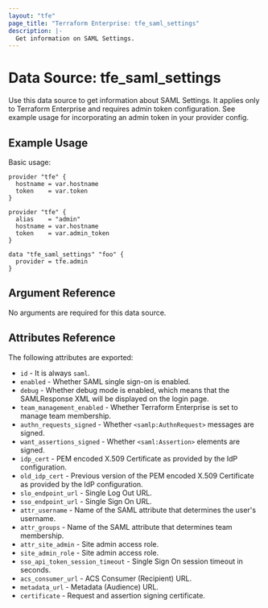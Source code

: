 ```yaml
---
layout: "tfe"
page_title: "Terraform Enterprise: tfe_saml_settings"
description: |-
  Get information on SAML Settings.
---
```


# Data Source: tfe_saml_settings

Use this data source to get information about SAML Settings. It applies only to Terraform Enterprise and requires admin token configuration. See example usage for incorporating an admin token in your provider config.


## Example Usage

Basic usage:

```hcl
provider "tfe" {
  hostname = var.hostname
  token    = var.token
}

provider "tfe" {
  alias    = "admin"
  hostname = var.hostname
  token    = var.admin_token
}

data "tfe_saml_settings" "foo" {
  provider = tfe.admin
}
```

## Argument Reference

No arguments are required for this data source.

## Attributes Reference

The following attributes are exported:

* `id` - It is always `saml`.
* `enabled` - Whether SAML single sign-on is enabled.
* `debug` - Whether debug mode is enabled, which means that the SAMLResponse XML will be displayed on the login page.
* `team_management_enabled` - Whether Terraform Enterprise is set to manage team membership.
* `authn_requests_signed` - Whether `<samlp:AuthnRequest>` messages are signed.
* `want_assertions_signed` - Whether `<saml:Assertion>` elements are signed.
* `idp_cert` - PEM encoded X.509 Certificate as provided by the IdP configuration.
* `old_idp_cert` - Previous version of the PEM encoded X.509 Certificate as provided by the IdP configuration.
* `slo_endpoint_url` - Single Log Out URL.
* `sso_endpoint_url` - Single Sign On URL.
* `attr_username` - Name of the SAML attribute that determines the user's username.
* `attr_groups` - Name of the SAML attribute that determines team membership.
* `attr_site_admin` - Site admin access role.
* `site_admin_role` - Site admin access role.
* `sso_api_token_session_timeout` - Single Sign On session timeout in seconds.
* `acs_consumer_url` - ACS Consumer (Recipient) URL.
* `metadata_url` - Metadata (Audience) URL.
* `certificate` - Request and assertion signing certificate.
